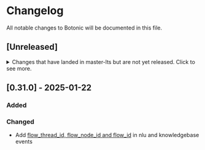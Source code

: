 # Changelog

All notable changes to Botonic will be documented in this file.

## [Unreleased]

<details>
  <summary>
    Changes that have landed in master-lts but are not yet released.
    Click to see more.
  </summary>
  
## [0.31.x] - 2025-mm-dd

### Added

### Changed

### Fixed

</details>

## [0.31.0] - 2025-01-22

### Added

### Changed

- Add [flow_thread_id, flow_node_id and flow_id](https://github.com/hubtype/botonic/pull/2960) in nlu and knowledgebase events

